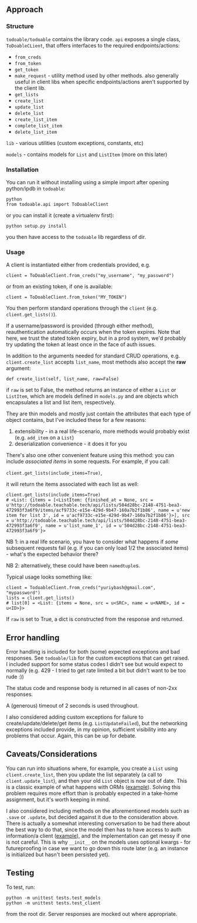 ## Approach

### Structure

`todoable/todoable` contains the library code. `api` exposes a single class, `ToDoableCLient`, that offers interfaces to the required endpoints/actions:

- `from_creds`
- `from_token`
- `get_token`
- `make_request` - utility method used by other methods. also generally useful in client libs when specific endpoints/actions aren't supported by the client lib.
- `get_lists`
- `create_list`
- `update_list`
- `delete_list`
- `create_list_item`
- `complete_list_item`
- `delete_list_item`

`lib` - various utilities (custom exceptions, constants, etc)

`models` - contains models for `List` and `ListItem` (more on this later)

### Installation

You can run it without installing using a simple import after opening python/ipdb in `todoable`:

```
python
from todoable.api import ToDoableClient
```

or you can install it (create a virtualenv first):

```
python setup.py install
```

you then have access to the `todoable` lib regardless of dir.

### Usage

A client is instantiated either from credentials provided, e.g.

`client = ToDoableClient.from_creds("my_username", "my_password")`

or from an existing token, if one is available:

`client = ToDoableClient.from_token("MY_TOKEN")`

You then perform standard operations through the `client` (e.g. `client.get_lists()`).

If a username/password is provided (through either method), reauthentication automatically occurs when the token expires. Note that here, we trust the stated token expiry, but in a prod system, we'd probably try updating the token at least once in the face of auth issues.

In addition to the arguments needed for standard CRUD operations, e.g. `client.create_list` accepts `list_name`, most methods also accept the **raw** argument:

`def create_list(self, list_name, raw=False)`

if `raw` is set to False, the method returns an instance of either a `List` or `ListItem`, which are models defined in `models.py` and are objects which encapsulates a list and list item, respectively.

They are thin models and mostly just contain the attributes that each type of object contains, but I've included these for a few reasons:

1. extensibility - in a real life-scenario, more methods would probably exist (e.g. `add_item` on a `List`)
2. deserialization convenience - it does it for you

There's also one other convenient feature using this method: you can include _associated items_ in some requests. For example, if you call:

`client.get_lists(include_items=True)`,

it will return the items associated with each list as well:

```
client.get_lists(include_items=True)
# <List: {items = [<ListItem: {finished_at = None, src = u'http://todoable.teachable.tech/api/lists/504d28bc-2148-4751-bea3-472993f3a6f9/items/acf9733c-e15e-429d-9b47-160a7b2f1b86', name = u'new item for list 3', id = u'acf9733c-e15e-429d-9b47-160a7b2f1b86'}>], src = u'http://todoable.teachable.tech/api/lists/504d28bc-2148-4751-bea3-472993f3a6f9', name = u'list_name_1', id = u'504d28bc-2148-4751-bea3-472993f3a6f9'}>
```


NB 1: in a real life scenario, you have to consider what happens if _some_ subsequent requests fail (e.g. if you can only load 1/2 the associated items) - what's the expected behavior there?

NB 2: alternatively, these could have been `namedtuple`s.

Typical usage looks something like:

```
client = TodoableClient.from_creds("yuriybash@gmail.com", "mypassword")
lists = client.get_lists()
# list[0] = <List: {items = None, src = u<SRC>, name = u<NAME>, id = u<ID>}>
```


If `raw` is set to True, a dict is constructed from the response and returned.

## Error handling

Error handling is included for both (some) expected exceptions and bad responses. See `todoable/lib` for the custom exceptions that can get raised. I included support for some status codes I didn't see but would expect to normally (e.g. 429 - I tried to get rate limited a bit but didn't want to be too rude :))

The status code and response body is returned in all cases of non-2xx responses.

A (generous) timeout of 2 seconds is used throughout.

I also considered adding custom exceptions for failure to create/update/delete/get items (e.g. `ListUpdateFailed`), but the networking exceptions included provide, in my opinion, sufficient visibility into any problems that occur. Again, this can be up for debate.

## Caveats/Considerations

You can run into situations where, for example, you create a `List` using `client.create_list`, then you update the list separately (a call to `client.update_list`), and then your old `List` object is now out of date. This is a classic example of what happens with ORMs ([example](https://docs.sqlalchemy.org/en/latest/orm/exceptions.html#sqlalchemy.orm.exc.StaleDataError)). Solving this problem requires more effort than is probably expected in a take-home assignment, but it's worth keeping in mind.

I also considered including methods on the aforementioned models such as `.save` or `.update`, but decided against it due to the consideration above. There is actually a somewhat interesting conversation to be had there about the best way to do that, since the model then has to have access to auth information/a client ([example](https://github.com/twitterdev/twitter-python-ads-sdk/blob/master/twitter_ads/creative.py#L55)), and the implementation can get messy if one is not careful. This is why `__init__` on the models uses optional kwargs - for futureproofing in case we want to go down this route later (e.g. an instance is initialized but hasn't been persisted yet).

## Testing

To test, run:

```
python -m unittest tests.test_models
python -m unittest tests.test_client
```

from the root dir. Server responses are mocked out where appropriate.
